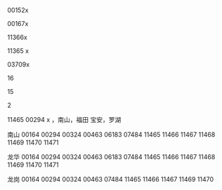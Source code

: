 00152x

00167x

11366x

11365 x

03709x



16

15

2

11465 00294 x ，南山，福田 宝安，罗湖

南山 00164  00294   00324   00463    06183  07484     11465    11466   11467   11468  11469   11470 11471  

龙华 00164  00294  00324    00463   06183   07484     11465    11466   11467   11468   11469   11470 11471  

龙岗 00164  00294  00324    00463   07484   11465    11466     11467   11469   11470 


